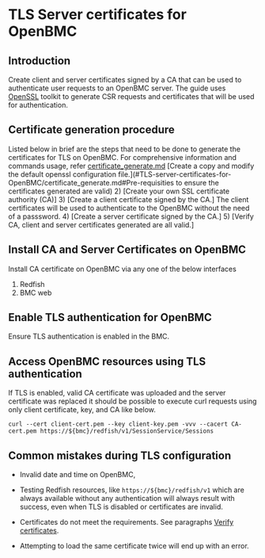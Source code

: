 # TLS Server certificates for OpenBMC

## Introduction
Create client and server certificates signed by a CA that can be used to authenticate user requests to an OpenBMC server. 
The guide uses [OpenSSL](https://www.openssl.org/) toolkit to generate CSR requests and certificates that will be used for authentication.

## Certificate generation procedure
Listed below in brief are the steps that need to be done to generate the certificates for TLS on OpenBMC.
For comprehensive information and commands usage, refer [certificate_generate.md](#TLS-server-certificates-for-OpenBMC/certificate_generate.md)
[Create a copy and modify the default openssl configuration file.](#TLS-server-certificates-for-OpenBMC/certificate_generate.md#Pre-requisities to ensure the certificates generated are valid)
2) [Create your own SSL certificate authority (CA)]
3) [Create a client certificate signed by the CA.] The client certificates will be used to authenticate to the OpenBMC without the need of a passsword.
4) [Create a server certificate signed by the CA.]
5) [Verify CA, client and server certificates generated are all valid.]

## Install CA and Server Certificates on OpenBMC
Install CA certificate on OpenBMC via any one of the below interfaces
 1) Redfish
 2) BMC web

## Enable TLS authentication for OpenBMC
Ensure TLS authentication is enabled in the BMC.

## Access OpenBMC resources using TLS authentication
If TLS is enabled, valid CA certificate was uploaded and the server
certificate was replaced it should be possible to execute curl requests
using only client certificate, key, and CA like below.

```
curl --cert client-cert.pem --key client-key.pem -vvv --cacert CA-cert.pem https://${bmc}/redfish/v1/SessionService/Sessions
```
## Common mistakes during TLS configuration

* Invalid date and time on OpenBMC,

* Testing Redfish resources, like `https://${bmc}/redfish/v1` which are
always available without any authentication will always result with success,
even when TLS is disabled or certificates are invalid.

* Certificates do not meet the requirements. See paragraphs
[Verify certificates](#Verify-certificates).

* Attempting to load the same certificate twice will end up with an error.

